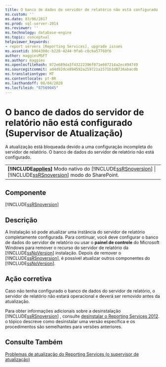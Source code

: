 ```yaml
---
title: O banco de dados do servidor de relatório não está configurado (Supervisor de atualização) | Microsoft Docs
ms.custom: ''
ms.date: 03/06/2017
ms.prod: sql-server-2014
ms.reviewer: ''
ms.technology: database-engine
ms.topic: conceptual
helpviewer_keywords:
- report servers [Reporting Services], upgrade issues
ms.assetid: b964300c-b220-4244-9fa6-c0c6a57760f6
author: maggiesMSFT
ms.author: maggies
ms.openlocfilehash: 072e689da3f43222396f071e607214a2ec494749
ms.sourcegitcommit: ad4d92dce894592a259721a1571b1d8736abacdb
ms.translationtype: MT
ms.contentlocale: pt-BR
ms.lasthandoff: 08/04/2020
ms.locfileid: "87569045"
---
```

# <a name="report-server-database-is-not-configured-upgrade-advisor"></a>O banco de dados do servidor de relatório não está configurado (Supervisor de Atualização)
  A atualização está bloqueada devido a uma configuração incompleta do servidor de relatório. O banco de dados do servidor de relatório não está configurado.  
  
||  
|-|  
|**[!INCLUDE[applies](../../includes/applies-md.md)]** Modo nativo do [!INCLUDE[ssRSnoversion](../../includes/ssrsnoversion-md.md)] &#124; [!INCLUDE[ssRSnoversion](../../includes/ssrsnoversion-md.md)] modo do SharePoint.|  
  
## <a name="component"></a>Componente  
 [!INCLUDE[ssRSnoversion](../../includes/ssrsnoversion-md.md)]  
  
## <a name="description"></a>Descrição  
 A Instalação só pode atualizar uma instância do servidor de relatório completamente configurada. Para continuar, você deve configurar o banco de dados do servidor de relatório ou usar o **painel de controle** do Microsoft Windows para remover o recurso do servidor de relatório da [!INCLUDE[ssNoVersion](../../includes/ssnoversion-md.md)] instalação. Depois de remover o [!INCLUDE[ssRSnoversion](../../includes/ssrsnoversion-md.md)], é possível atualizar outros componentes do [!INCLUDE[ssNoVersion](../../includes/ssnoversion-md.md)].  
  
## <a name="corrective-action"></a>Ação corretiva  
 Caso não tenha configurado o banco de dados do servidor de relatório, o servidor de relatório não estará operacional e deverá ser removido antes da atualização.  
  
 Para obter informações adicionais sobre a desinstalação [!INCLUDE[ssRSnoversion](../../includes/ssrsnoversion-md.md)] , consulte [desinstalar o Reporting Services 2012](https://technet.microsoft.com/library/hh479745.aspx\(v=sql.11\)). o tópico descreve como desinstalar uma versão específica e os procedimentos são semelhantes para versões anteriores.  
  
## <a name="see-also"></a>Consulte Também  
 [Problemas de atualização do Reporting Services &#40;o supervisor de atualização&#41;](../../../2014/sql-server/install/reporting-services-upgrade-issues-upgrade-advisor.md)  
  
  
